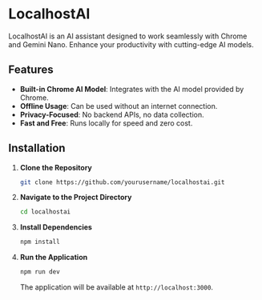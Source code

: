 # LocalhostAI

LocalhostAI is an AI assistant designed to work seamlessly with Chrome and Gemini Nano. Enhance your productivity with cutting-edge AI models.

## Features

- **Built-in Chrome AI Model**: Integrates with the AI model provided by Chrome.
- **Offline Usage**: Can be used without an internet connection.
- **Privacy-Focused**: No backend APIs, no data collection.
- **Fast and Free**: Runs locally for speed and zero cost.

## Installation

1. **Clone the Repository**

   ```bash
   git clone https://github.com/yourusername/localhostai.git
   ```

2. **Navigate to the Project Directory**

   ```bash
   cd localhostai
   ```

3. **Install Dependencies**

   ```bash
   npm install
   ```

4. **Run the Application**

   ```bash
   npm run dev
   ```

   The application will be available at `http://localhost:3000`.
